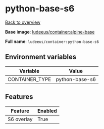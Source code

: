 # python-base-s6

[Back to overview](../index.md)

**Base image**: [ludeeus/container:alpine-base](./alpine-base)

**Full name**: `ludeeus/container:python-base-s6`

## Environment variables

Variable | Value 
-- | --
CONTAINER_TYPE | python-base-s6

## Features

Feature | Enabled 
-- | --
S6 overlay | True
